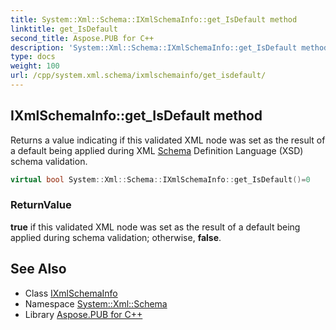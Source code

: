 ```yaml
---
title: System::Xml::Schema::IXmlSchemaInfo::get_IsDefault method
linktitle: get_IsDefault
second_title: Aspose.PUB for C++
description: 'System::Xml::Schema::IXmlSchemaInfo::get_IsDefault method. Returns a value indicating if this validated XML node was set as the result of a default being applied during XML Schema Definition Language (XSD) schema validation in C++.'
type: docs
weight: 100
url: /cpp/system.xml.schema/ixmlschemainfo/get_isdefault/
---
```

## IXmlSchemaInfo::get_IsDefault method


Returns a value indicating if this validated XML node was set as the result of a default being applied during XML [Schema](../../) Definition Language (XSD) schema validation.

```cpp
virtual bool System::Xml::Schema::IXmlSchemaInfo::get_IsDefault()=0
```


### ReturnValue

**true** if this validated XML node was set as the result of a default being applied during schema validation; otherwise, **false**.

## See Also

* Class [IXmlSchemaInfo](../)
* Namespace [System::Xml::Schema](../../)
* Library [Aspose.PUB for C++](../../../)
